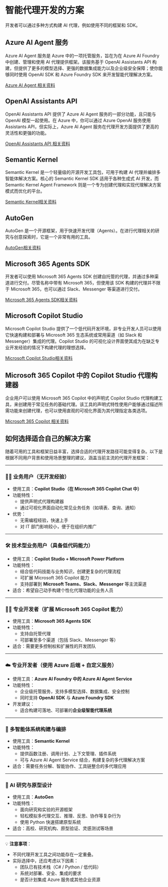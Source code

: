 # 智能代理开发的方案

开发者可以通过多种方式构建 AI 代理，例如使用不同的框架和 SDK。

## Azure AI Agent 服务

Azure AI Agent 服务是 Azure 中的一项托管服务，旨在为在 Azure AI Foundry 中创建、管理和使用 AI 代理提供框架。该服务基于 OpenAI Assistants API 构建，但提供了更多的模型选择、更强的数据集成能力以及企业级安全保障；使你能够同时使用 OpenAI SDK 和 Azure Foundry SDK 来开发智能代理解决方案。

[Azure AI Agent 相关资料](https://learn.microsoft.com/en-us/azure/ai-services/agents/)

## OpenAI Assistants API

OpenAI Assistants API 提供了 Azure AI Agent 服务的一部分功能，且只能与 OpenAI 模型一起使用。在 Azure 中，你可以通过 Azure OpenAI 服务使用 Assistants API，但实际上，Azure AI Agent 服务在代理开发方面提供了更高的灵活性和更强的功能。

[OpenAI Assistants API 相关资料](https://learn.microsoft.com/en-us/azure/ai-services/openai/how-to/assistant)

## Semantic Kernel

Semantic Kernel 是一个轻量级的开源开发工具包，可用于构建 AI 代理并编排多智能体解决方案。核心的 Semantic Kernel SDK 适用于各种生成式 AI 开发，而 Semantic Kernel Agent Framework 则是一个专为创建代理和实现代理解决方案模式而优化的平台。

[Semantic Kernel相关资料](https://learn.microsoft.com/en-us/semantic-kernel/frameworks/agent/?pivots=programming-language-csharp)

## AutoGen

AutoGen 是一个开源框架，用于快速开发代理（Agents）。在进行代理相关的研究与创意探索时，它是一个非常有用的工具。

[AutoGen相关资料](https://microsoft.github.io/autogen/stable/index.html)

## Microsoft 365 Agents SDK

开发者可以使用 Microsoft 365 Agents SDK 创建自托管的代理，并通过多种渠道进行交付。尽管名称中带有 Microsoft 365，但使用该 SDK 构建的代理并不限于 Microsoft 365，也可以通过 Slack、Messenger 等渠道进行交付。

[Microsoft 365 Agents SDK相关资料](https://learn.microsoft.com/en-us/microsoft-365/agents-sdk/)

## Microsoft Copilot Studio

Microsoft Copilot Studio 提供了一个低代码开发环境，非专业开发人员可以使用它快速构建和部署与 Microsoft 365 生态系统或常用渠道（如 Slack 和 Messenger）集成的代理。Copilot Studio 的可视化设计界面使其成为在缺乏专业开发经验的情况下构建代理的理想选择。

[Microsoft Copilot Studio相关资料](https://learn.microsoft.com/en-us/microsoft-copilot-studio/)

## Microsoft 365 Copilot 中的 Copilot Studio 代理构建器

企业用户可以使用 Microsoft 365 Copilot 中的声明式 Copilot Studio 代理构建工具，来创建用于常见任务的基础代理。该工具的声明式特性使用户能够通过描述所需功能来创建代理，也可以使用直观的可视化界面为其代理指定各类选项。

[Microsoft 365 Copilot 相关资料](https://learn.microsoft.com/en-us/microsoft-365-copilot/extensibility/copilot-studio-agent-builder-build)

## 如何选择适合自己的解决方案

随着可用的工具和框架日益丰富，选择合适的代理开发路径可能变得复杂。以下是根据不同用户背景和使用场景整理的建议，涵盖当前主流的代理开发框架：

---

### 🧑‍💼 业务用户（无开发经验）

- 使用工具：**Copilot Studio（在 Microsoft 365 Copilot Chat 中）**
- 功能特性：
  - 提供声明式代理构建器
  - 通过可视化界面自动化常见业务任务（如填表、查询、通知）
- 优势：
  - 无需编程经验，快速上手
  - 对 IT 部门影响较小，便于在组织内推广

---

### 🛠️ 技术型业务用户（具备低代码能力）

- 使用工具：**Copilot Studio + Microsoft Power Platform**
- 功能特性：
  - 结合低代码技能与业务知识，创建更复杂的代理流程
  - 可扩展 Microsoft 365 Copilot 能力
  - 支持部署到 **Microsoft Teams、Slack、Messenger** 等主流渠道
- 适合：希望自己动手构建个性化代理功能的业务人员

---

### 👨‍💻 专业开发者（扩展 Microsoft 365 Copilot 能力）

- 使用工具：**Microsoft 365 Agents SDK**
- 功能特性：
  - 支持自托管代理
  - 可部署至多个渠道（包括 Slack、Messenger 等）
- 适合：需要更多控制权和扩展性的开发团队

---

### ☁️ 专业开发者（使用 Azure 后端 + 自定义服务）

- 使用工具：**Azure AI Foundry 中的 Azure AI Agent Service**
- 功能特性：
  - 企业级托管服务，支持多模型选择、数据集成、安全控制
  - 同时支持 **OpenAI SDK** 与 **Azure Foundry SDK**
- 开发建议：
  - 适合构建可落地、可部署的**企业级智能代理系统**

---

### 🔗 多智能体系统构建与编排

- 使用工具：**Semantic Kernel**
- 功能特性：
  - 提供函数注册、调用计划、上下文管理、插件系统
  - 可与 Azure AI Agent Service 结合，构建复杂的多代理解决方案
- 适合：需要任务分解、智能协作、工具链整合的多代理应用

---

### 🧪 AI 研究与原型设计

- 使用工具：**AutoGen**
- 功能特性：
  - 面向研究和实验的开源框架
  - 轻松模拟多代理交互、推理、反思、协作等复杂行为
  - 使用 Python 快速搭建原型系统
- 适合：高校、研究机构、原型验证、灵感测试等场景

---

💡 **注意事项**：

- 不同代理开发工具之间功能存在一定重叠。
- 实际选择中，还应考虑以下因素：
  - 团队已有技术栈（C# / Python / 低代码）
  - 系统对部署、安全、集成的要求
  - 是否计划集成 Azure 服务或其他企业资源
